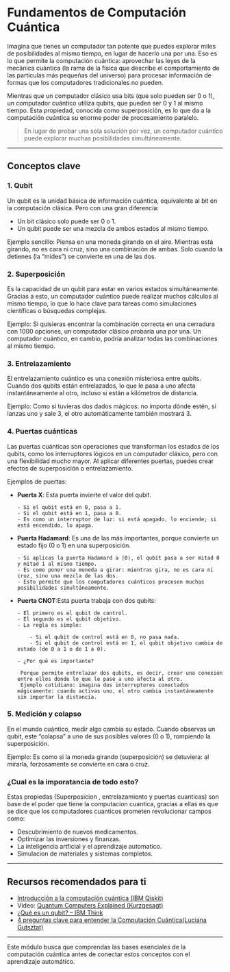 # Fundamentos de Computación Cuántica

Imagina que tienes un computador tan potente que puedes explorar miles de posibilidades al mismo tiempo, en lugar de hacerlo una por una.
Eso es lo que permite la computación cuántica: aprovechar las leyes de la mecánica cuántica (la rama de la física que describe el comportamiento de las partículas más pequeñas del universo) para procesar información de formas que los computadores tradicionales no pueden.

Mientras que un computador clásico usa bits (que solo pueden ser 0 o 1), un computador cuántico utiliza qubits, que pueden ser 0 y 1 al mismo tiempo.
Esta propiedad, conocida como superposición, es lo que da a la computación cuántica su enorme poder de procesamiento paralelo.
>En lugar de probar una sola solución por vez, un computador cuántico puede explorar muchas posibilidades simultáneamente.

---

## Conceptos clave

### 1. **Qubit**
Un qubit es la unidad básica de información cuántica, equivalente al bit en la computación clásica.
Pero con una gran diferencia:

- Un bit clásico solo puede ser 0 o 1.
- Un qubit puede ser una mezcla de ambos estados al mismo tiempo.

Ejemplo sencillo:
Piensa en una moneda girando en el aire. Mientras está girando, no es cara ni cruz, sino una combinación de ambas. Solo cuando la detienes (la “mides”) se convierte en una de las dos. 

### 2. **Superposición**
Es la capacidad de un qubit para estar en varios estados simultáneamente.
Gracias a esto, un computador cuántico puede realizar muchos cálculos al mismo tiempo, lo que lo hace clave para tareas como simulaciones científicas o búsquedas complejas.

Ejemplo:
Si quisieras encontrar la combinación correcta en una cerradura con 1000 opciones, un computador clásico probaría una por una.
Un computador cuántico, en cambio, podría analizar todas las combinaciones al mismo tiempo.

### 3. **Entrelazamiento** 
El entrelazamiento cuántico es una conexión misteriosa entre qubits.
Cuando dos qubits están entrelazados, lo que le pasa a uno afecta instantáneamente al otro, incluso si están a kilómetros de distancia.

Ejemplo:
Como si tuvieras dos dados mágicos: no importa dónde estén, si lanzas uno y sale 3, el otro automáticamente también mostrará 3.

### 4. **Puertas cuánticas**
Las puertas cuánticas son operaciones que transforman los estados de los qubits, como los interruptores lógicos en un computador clásico, pero con una flexibilidad mucho mayor.
Al aplicar diferentes puertas, puedes crear efectos de superposición o entrelazamiento.

Ejemplos de puertas:

- **Puerta X**: Esta puerta invierte el valor del qubit.

      - Si el qubit está en 0, pasa a 1.
      - Si el qubit está en 1, pasa a 0.
      - Es como un interruptor de luz: si está apagado, lo enciende; si está encendido, lo apaga.


- **Puerta Hadamard**: Es una de las más importantes, porque convierte un estado fijo (0 o 1) en una superposición.

      - Si aplicas la puerta Hadamard a |0⟩, el qubit pasa a ser mitad 0 y mitad 1 al mismo tiempo.
      - Es como poner una moneda a girar: mientras gira, no es cara ni cruz, sino una mezcla de las dos.
      - Esto permite que los computadores cuánticos procesen muchas posibilidades simultáneamente.


- **Puerta CNOT**:Esta puerta trabaja con dos qubits:
  
      - El primero es el qubit de control.
      - El segundo es el qubit objetivo.
      - La regla es simple:
  
          - Si el qubit de control está en 0, no pasa nada.
          - Si el qubit de control está en 1, el qubit objetivo cambia de estado (de 0 a 1 o de 1 a 0).
  
      - ¿Por qué es importante?

       Porque permite entrelazar dos qubits, es decir, crear una conexión entre ellos donde lo que le pase a uno afecta al otro.
       Ejemplo cotidiano: imagina dos interruptores conectados mágicamente: cuando activas uno, el otro cambia instantáneamente sin importar la distancia.


### 5. Medición y colapso
En el mundo cuántico, medir algo cambia su estado.
Cuando observas un qubit, este “colapsa” a uno de sus posibles valores (0 o 1), rompiendo la superposición.

Ejemplo:
Es como si la moneda girando (superposición) se detuviera: al mirarla, forzosamente se convierte en cara o cruz.

### ¿Cual es la imporatancia de todo esto?
Estas propiedas (Superposicion , entrelazamiento y puertas cuanticas) son base de el poder que tiene la computacion cuantica, gracias a ellas es que se dice que los computadores cuanticos prometen revolucionar campos como:

- Descubrimiento de nuevos medicamentos.
- Optimizar las inversiones y finanzas.
- La inteligencia artficial y el aprendizaje automatico.
- Simulacion de materiales y sistemas completos.

---

## Recursos recomendados para ti
- [Introducción a la computación cuántica (IBM Qiskit)](https://qiskit.org/textbook)  
- Video: [Quantum Computers Explained (Kurzgesagt)](https://www.youtube.com/watch?v=JhHMJCUmq28)  
- [¿Qué es un qubit? – IBM Think](https://www.ibm.com/think/topics/qubit)
- [4 preguntas clave para entender la Computación Cuántica(Luciana Gutsztat)](https://stayrelevant.globant.com/es/technology/data-ai/4-preguntas-clave-para-entender-la-computacion-cuantica-una-tendencia-tecnologica-en-el-horizonte/?) 
---

Este módulo busca que comprendas las bases esenciales de la computación cuántica antes de conectar estos conceptos con el aprendizaje automático.
